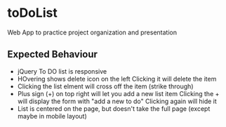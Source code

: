 # toDoList
Web App to practice project organization and presentation

## Expected Behaviour 
- jQuery To DO list is responsive
- HOvering shows delete icon on the left
    Clicking it will delete the item
- Clicking the list elment will cross off the item (strike through)
- Plus sign (+) on top right will let you add a new list item
    Clicking the + will display the form with "add a new to do"
        Clicking again will hide it 
- List is centered  on the page, but doesn't take the full page (except maybe in mobile layout)

